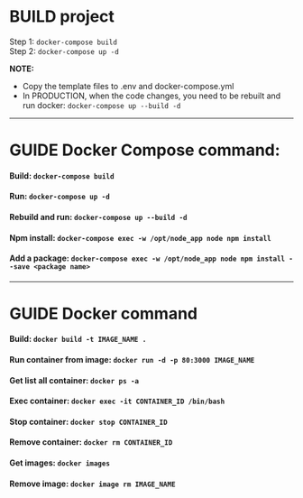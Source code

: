 # BUILD project
Step 1: `docker-compose build`</br>
Step 2: `docker-compose up -d`</br>

**NOTE:**
- Copy the template files to .env and docker-compose.yml
- In PRODUCTION, when the code changes, you need to be rebuilt and run docker: `docker-compose up --build -d`
---

# GUIDE Docker Compose command:
#### Build: `docker-compose build`
#### Run: `docker-compose up -d`
#### Rebuild and run: `docker-compose up --build -d`
#### Npm install: `docker-compose exec -w /opt/node_app node npm install`
#### Add a package: `docker-compose exec -w /opt/node_app node npm install --save <package name>`
---

# GUIDE Docker command
#### Build: `docker build -t IMAGE_NAME .`
#### Run container from image: `docker run -d -p 80:3000 IMAGE_NAME`
#### Get list all container: `docker ps -a`
#### Exec container: `docker exec -it CONTAINER_ID /bin/bash`
#### Stop container: `docker stop CONTAINER_ID`
#### Remove container: `docker rm CONTAINER_ID`
#### Get images: `docker images`
#### Remove image: `docker image rm IMAGE_NAME`
